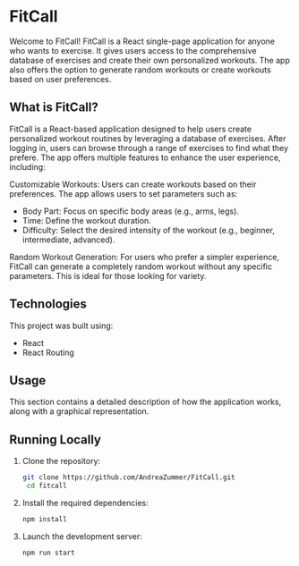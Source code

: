 # FitCall

Welcome to FitCall!
FitCall is a React single-page application for anyone who wants to exercise. It gives users access to the comprehensive database of exercises and create their own personalized workouts. The app also offers the option to generate random workouts or create workouts based on user preferences. 

## What is FitCall?

FitCall is a React-based application designed to help users create personalized workout routines by leveraging a database of exercises. After logging in, users can browse through a range of exercises to find what they prefere. The app offers multiple features to enhance the user experience, including: 

Customizable Workouts: Users can create workouts based on their preferences. The app allows users to set parameters such as:

- Body Part: Focus on specific body areas (e.g., arms, legs).
- Time: Define the workout duration.
- Difficulty: Select the desired intensity of the workout (e.g., beginner, intermediate, advanced).

Random Workout Generation: For users who prefer a simpler experience, FitCall can generate a completely random workout without any specific parameters. This is ideal for those looking for variety.

## Technologies 

This project was built using:

- React
- React Routing

## Usage

This section contains a detailed description of how the application works, along with a graphical representation.





## Running Locally

1. Clone the repository:

   ```sh
   git clone https://github.com/AndreaZummer/FitCall.git
    cd fitcall
   ```

2. Install the required dependencies:

   ```sh
   npm install
   ```

3. Launch the development server:

   ```sh
   npm run start
   ```